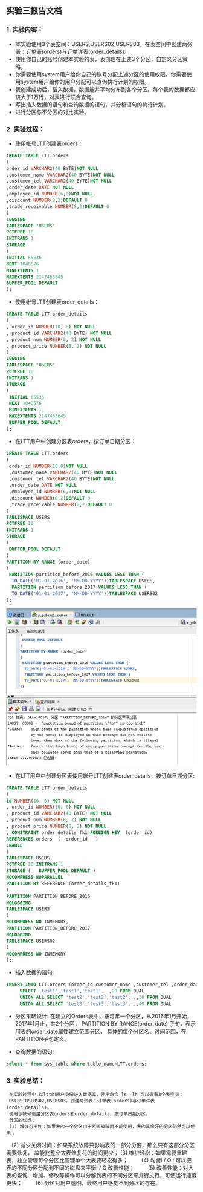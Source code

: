 ## 实验三报告文档

### 1. 实验内容：

- 本实验使用3个表空间：USERS,USERS02,USERS03。在表空间中创建两张表：订单表(orders)与订单详表(order_details)。
- 使用你自己的账号创建本实验的表，表创建在上述3个分区，自定义分区策略。
- 你需要使用system用户给你自己的账号分配上述分区的使用权限。你需要使用system用户给你的用户分配可以查询执行计划的权限。
- 表创建成功后，插入数据，数据能并平均分布到各个分区。每个表的数据都应该大于1万行，对表进行联合查询。
- 写出插入数据的语句和查询数据的语句，并分析语句的执行计划。
- 进行分区与不分区的对比实验。
      
### 2. 实验过程：
 - 使用帐号LTT创建表orders：
 
  ```sql
 CREATE TABLE LTT.orders
(
  order_id VARCHAR2(40 BYTE)NOT NULL
  ,customer_name VARCHAR2(40 BYTE)NOT NULL
  ,customer_tel VARCHAR2(40 BYTE)NOT NULL
  ,order_date DATE NOT NULL
  ,employee_id NUMBER(6,0)NOT NULL 
  ,discount NUMBER(8,2)DEFAULT 0 
  ,trade_receivable NUMBER(8,2)DEFAULT 0 
)
LOGGING
TABLESPACE "USERS"
PCTFREE 10
INITRANS 1
STORAGE
( 
  INITIAL 65536 
  NEXT 1048576 
  MINEXTENTS 1 
  MAXEXTENTS 2147483645 
  BUFFER_POOL DEFAULT
);
 ```
 
 - 使用帐号LTT创建表order_details：
 
 ```sql
 CREATE TABLE LTT.order_details
(
 , order_id NUMBER(10, 0) NOT NULL
, product_id VARCHAR2(40 BYTE) NOT NULL 
, product_num NUMBER(8, 2) NOT NULL 
, product_price NUMBER(8, 2) NOT NULL 
)
LOGGING
TABLESPACE "USERS"
PCTFREE 10
INITRANS 1
STORAGE
( 
  INITIAL 65536 
  NEXT 1048576 
  MINEXTENTS 1 
  MAXEXTENTS 2147483645 
  BUFFER_POOL DEFAULT
);
 ```
 - 在LTT用户中创建分区表orders，按订单日期分区：
 
```sql
CREATE TABLE LTT.orders 
(
 order_id NUMBER(10,0)NOT NULL 
 ,customer_name VARCHAR2(40 BYTE)NOT NULL 
 ,customer_tel VARCHAR2(40 BYTE)NOT NULL 
 ,order_date DATE NOT NULL 
 ,employee_id NUMBER(6,0)NOT NULL 
 ,discount NUMBER(8,2)DEFAULT 0 
 ,trade_receivable NUMBER(8,2)DEFAULT 0 
)
TABLESPACE USERS 
PCTFREE 10 
INITRANS 1 
STORAGE 
( 
 BUFFER_POOL DEFAULT 
)
PARTITION BY RANGE (order_date)
(
 PARTITION partition_before_2016 VALUES LESS THAN (
  TO_DATE('01-01-2016', 'MM-DD-YYYY'))TABLESPACE USERS,
  PARTITION partition_before_2017 VALUES LESS THAN (
  TO_DATE('01-01-2017', 'MM-DD-YYYY'))TABLESPACE USERS02 
);
```
![orders](https://github.com/DoubleLTT/Oracle/blob/master/img/3-2.png?raw=true)

 - 在LTT用户中创建分区表使用帐号LTT创建表order_details，按订单日期分区:
 
```sql
CREATE TABLE LTT.order_details 
(
id NUMBER(10, 0) NOT NULL 
, order_id NUMBER(10, 0) NOT NULL
, product_id VARCHAR2(40 BYTE) NOT NULL 
, product_num NUMBER(8, 2) NOT NULL 
, product_price NUMBER(8, 2) NOT NULL 
, CONSTRAINT order_details_fk1 FOREIGN KEY  (order_id)
REFERENCES orders  (  order_id   )
ENABLE 
) 
TABLESPACE USERS 
PCTFREE 10 INITRANS 1 
STORAGE (   BUFFER_POOL DEFAULT ) 
NOCOMPRESS NOPARALLEL
PARTITION BY REFERENCE (order_details_fk1)
(
PARTITION PARTITION_BEFORE_2016 
NOLOGGING 
TABLESPACE USERS 
) 
NOCOMPRESS NO INMEMORY, 
PARTITION PARTITION_BEFORE_2017 
NOLOGGING 
TABLESPACE USERS02
) 
NOCOMPRESS NO INMEMORY  
);
```


 - 插入数据的语句:
 
 ```sql
INSERT INTO LTT.orders (order_id,customer_name ,customer_tel ,order_date ,employee_id,discount)
      SELECT 'test1','test1','test1'...,20 FROM DUAL
      UNION ALL SELECT 'test2','test2','test2'...,30 FROM DUAL
      UNION ALL SELECT 'test3','test3','test3'...,40 FROM DUAL
``` 

 
 - 分区策略设计:
 在建立的Orders表中，按每年一个分区，从2016年1月开始，2017年1月止，共2个分区， 
 PARTITION BY RANGE(order_date) 子句，表示用表的order_date属性建立范围分区，
 具体的每个分区名、时间范围，在PARTITION子句定义。
 
 - 查询数据的语句:

```sql
select * from sys_table where table_name=LTT.orders;
``` 

### 3. 实验总结：

     
     在实验过程中,以ltt的用户身份进入数据库，使用命令 ls -lh 可以查看3个表空间：
     USERS,USERS02,USERS03，创建两张表：订单表(orders)与订单详表(order_details)。
     使用该帐号创建分区表orders和order_details，按订单日期分区。
     分区的优点：
     (1) 增强可用性：如果表的一个分区由于系统故障而不能使用，表的其余好的分区仍然可以使用； 
   　(2) 减少关闭时间：如果系统故障只影响表的一部分分区，那么只有这部分分区需要修复，
         故能比整个大表修复花的时间更少； 
     (3) 维护轻松：如果需要重建表，独立管理每个分区比管理单个大表要轻松得多； 
　　  (4) 均衡I / O : 可以把表的不同分区分配到不同的磁盘来平衡I / O 改善性能； 
　　  (5) 改善性能：对大表的查询、增加、修改等操作可以分解到表的不同分区来并行执行，可使运行速度更快； 
　　  (6) 分区对用户透明，最终用户感觉不到分区的存在。
  






